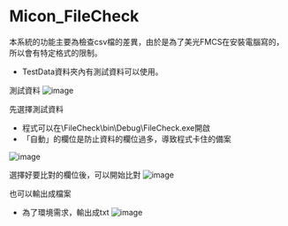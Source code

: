 # Micon_FileCheck
本系統的功能主要為檢查csv檔的差異，由於是為了美光FMCS在安裝電腦寫的，所以會有特定格式的限制。  
* TestData資料夾內有測試資料可以使用。

測試資料
![image](https://github.com/cs8694530/YCS_Micon_FileCheck/assets/19258631/34d9f849-0fc8-479c-83e4-458c75246648)

先選擇測試資料 
* 程式可以在\FileCheck\bin\Debug\FileCheck.exe開啟
* 「自動」的欄位是防止資料的欄位過多，導致程式卡住的備案

![image](https://github.com/cs8694530/YCS_Micon_FileCheck/assets/19258631/5e039961-edee-42d0-80a9-60299dc0ccf4)

選擇好要比對的欄位後，可以開始比對
![image](https://github.com/cs8694530/YCS_Micon_FileCheck/assets/19258631/97ab6c69-64ea-488b-8955-0f6d7d6220da)

也可以輸出成檔案
* 為了環境需求，輸出成txt
![image](https://github.com/cs8694530/YCS_Micon_FileCheck/assets/19258631/63179d6d-41ca-4ab8-939a-a1b287ad0cfd)
